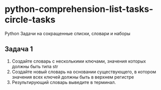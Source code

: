 # python-comprehension-list-tasks-circle-tasks
Python Задачи на сокращенные списки, словари и наборы

## Задача 1 
1. Создайте словарь с несколькими ключами, значения которых должны быть типа str
2. Создайте новый словарь на основании существующего, в котором значения всех
ключей должны быть в верхнем регистре
3. Результирующий словарь выведите в терминал.
